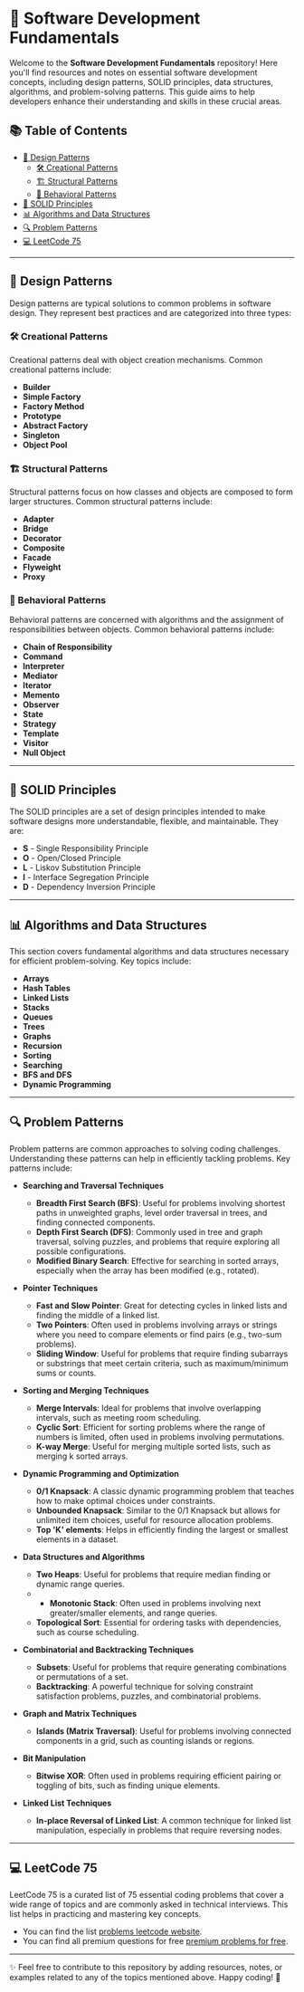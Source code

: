 # 🌟 Software Development Fundamentals

Welcome to the **Software Development Fundamentals** repository! Here you'll find resources and notes on essential software development concepts, including design patterns, SOLID principles, data structures, algorithms, and problem-solving patterns. This guide aims to help developers enhance their understanding and skills in these crucial areas.

## 📚 Table of Contents

- [🎨 Design Patterns](#design-patterns)
  - [🛠️ Creational Patterns](#creational-patterns)
  - [🏗️ Structural Patterns](#structural-patterns)
  - [🤝 Behavioral Patterns](#behavioral-patterns)
- [🔑 SOLID Principles](#solid-principles)
- [📊 Algorithms and Data Structures](#algorithms-and-data-structures)
- [🔍 Problem Patterns](#problem-patterns)
- [💻 LeetCode 75](#leetcode-75)

---

## 🎨 Design Patterns

Design patterns are typical solutions to common problems in software design. They represent best practices and are categorized into three types:

### 🛠️ Creational Patterns
Creational patterns deal with object creation mechanisms. Common creational patterns include:
- **Builder**
- **Simple Factory**
- **Factory Method**
- **Prototype**
- **Abstract Factory**
- **Singleton**
- **Object Pool**

### 🏗️ Structural Patterns
Structural patterns focus on how classes and objects are composed to form larger structures. Common structural patterns include:
- **Adapter**
- **Bridge**
- **Decorator**
- **Composite**
- **Facade**
- **Flyweight**
- **Proxy**

### 🤝 Behavioral Patterns
Behavioral patterns are concerned with algorithms and the assignment of responsibilities between objects. Common behavioral patterns include:
- **Chain of Responsibility**
- **Command**
- **Interpreter**
- **Mediator**
- **Iterator**
- **Memento**
- **Observer**
- **State**
- **Strategy**
- **Template**
- **Visitor**
- **Null Object**

---

## 🔑 SOLID Principles

The SOLID principles are a set of design principles intended to make software designs more understandable, flexible, and maintainable. They are:
- **S** - Single Responsibility Principle
- **O** - Open/Closed Principle
- **L** - Liskov Substitution Principle
- **I** - Interface Segregation Principle
- **D** - Dependency Inversion Principle

---

## 📊 Algorithms and Data Structures

This section covers fundamental algorithms and data structures necessary for efficient problem-solving. Key topics include:
- **Arrays**
- **Hash Tables**
- **Linked Lists**
- **Stacks**
- **Queues**
- **Trees**
- **Graphs**
- **Recursion**
- **Sorting**
- **Searching**
- **BFS and DFS**
- **Dynamic Programming**

---

## 🔍 Problem Patterns

Problem patterns are common approaches to solving coding challenges. Understanding these patterns can help in efficiently tackling problems. Key patterns include:
- **Searching and Traversal Techniques**
  - **Breadth First Search (BFS)**: Useful for problems involving shortest paths in unweighted graphs, level order traversal in trees, and finding connected components.
  - **Depth First Search (DFS)**: Commonly used in tree and graph traversal, solving puzzles, and problems that require exploring all possible configurations.
  - **Modified Binary Search**: Effective for searching in sorted arrays, especially when the array has been modified (e.g., rotated).

- **Pointer Techniques**
  - **Fast and Slow Pointer**: Great for detecting cycles in linked lists and finding the middle of a linked list.
  - **Two Pointers**: Often used in problems involving arrays or strings where you need to compare elements or find pairs (e.g., two-sum problems).
  - **Sliding Window**: Useful for problems that require finding subarrays or substrings that meet certain criteria, such as maximum/minimum sums or counts.

- **Sorting and Merging Techniques**
  - **Merge Intervals**: Ideal for problems that involve overlapping intervals, such as meeting room scheduling.
  - **Cyclic Sort**: Efficient for sorting problems where the range of numbers is limited, often used in problems involving permutations.
  - **K-way Merge**: Useful for merging multiple sorted lists, such as merging k sorted arrays.

- **Dynamic Programming and Optimization**
  - **0/1 Knapsack**: A classic dynamic programming problem that teaches how to make optimal choices under constraints.
  - **Unbounded Knapsack**: Similar to the 0/1 Knapsack but allows for unlimited item choices, useful for resource allocation problems.
  - **Top 'K' elements**: Helps in efficiently finding the largest or smallest elements in a dataset.

- **Data Structures and Algorithms**
  - **Two Heaps**: Useful for problems that require median finding or dynamic range queries.
  - - **Monotonic Stack**: Often used in problems involving next greater/smaller elements, and range queries.
  - **Topological Sort**: Essential for ordering tasks with dependencies, such as course scheduling.

- **Combinatorial and Backtracking Techniques**
  - **Subsets**: Useful for problems that require generating combinations or permutations of a set.
  - **Backtracking**: A powerful technique for solving constraint satisfaction problems, puzzles, and combinatorial problems.

- **Graph and Matrix Techniques**
  - **Islands (Matrix Traversal)**: Useful for problems involving connected components in a grid, such as counting islands or regions.

- **Bit Manipulation**
  - **Bitwise XOR**: Often used in problems requiring efficient pairing or toggling of bits, such as finding unique elements.

- **Linked List Techniques**
  - **In-place Reversal of Linked List**: A common technique for linked list manipulation, especially in problems that require reversing nodes.

---

## 💻 LeetCode 75

LeetCode 75 is a curated list of 75 essential coding problems that cover a wide range of topics and are commonly asked in technical interviews. This list helps in practicing and mastering key concepts. 
- You can find the list [problems leetcode website](https://leetcode.com/discuss/general-discussion/460599/blind-75-leetcode-questions).
- You can find all premium questions for free [premium problems for free](https://leetcode.ca/all/problems.html).

---

✨ Feel free to contribute to this repository by adding resources, notes, or examples related to any of the topics mentioned above. Happy coding! 🚀
